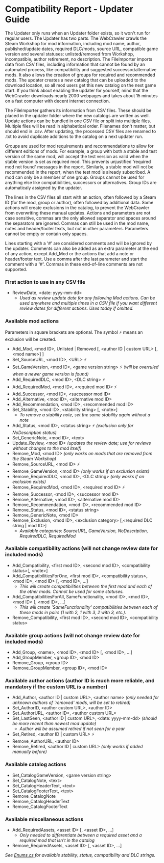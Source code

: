 # Compatibility Report - Updater Guide

The Updater only runs when an Updater folder exists, so it won't run for regular users. The Updater has two parts. The WebCrawler crawls the Steam Workshop for mod information, including mod name, author, published/update dates, required DLC/mods, source URL, compatible game version and several statuses: unlisted/removed from Workshop, incompatible, author retirement, no description. The FileImporter imports data from CSV files, including information that cannot be found by an automated process, like compatibility and suggested successor/alternative mods. It also allows the creation of groups for required and recommended mods. The updater creates a new catalog that can be uploaded to the download location, so all mod users get this new catalog on the next game start. If you think about enabling the updater for yourself, mind that the WebCrawler downloads nearly 2000 webpages and takes about 15 minutes on a fast computer with decent internet connection.

The FileImporter gathers its information from CSV files. These should be placed in the updater folder where the new catalogs are written as well. Update actions can be bundled in one CSV file or split into multiple files. Multiple files will be read in alphabetical order. Filenames don't matter, but should end in .csv. After updating, the processed CSV files are renamed to .txt to avoid duplicate additions to the catalog on a next updater run.

Groups are used for mod requirements and recommendations to allow for different editions of mods. For example, a group with both a stable and test version of the same mod, will accept the test version as valid when the stable version is set as required mod. This prevents unjustified 'required mod not found' messages in the report. Similarly, a stable mod will not be recommended in the report, when the test mod is already subscribed. A mod can only be a member of one group. Groups cannot be used for anything else like compatibilities, successors or alternatives. Group IDs are automaticaly assigned by the updater.

The lines in the CSV files all start with an action, often followed by a Steam ID (for the mod, group or author), often followed by additional data. Some actions will create exclusions in the catalog, to prevent the WebCrawler from overwriting these manual updates. Actions and parameters are not case sensitive, commas are the only allowed separator and spaces around the separators are ignored. Commas can still be used in the mod name, notes and header/footer texts, but not in other parameters. Parameters cannot be empty or contain only spaces.

Lines starting with a '#' are considered comments and will be ignored by the updater. Comments can also be added as an extra parameter at the end of any action, except Add_Mod or the actions that add a note or header/footer text. Use a comma after the last parameter and start the comment with a '#'. Commas in these end-of-line comments are not supported.

### First action to use in any CSV file
* ReviewDate, \<date: yyyy-mm-dd\> 
  * *Used as review update date for any following Mod actions. Can be used anywhere and multiple times in a CSV file if you want different review dates for different actions. Uses today if omitted.*

### Available mod actions
Parameters in square brackets are optional. The symbol :zap: means an exclusion will be created.
* Add_Mod, \<mod ID\>, Unlisted | Removed [, \<author ID | custom URL\> [, \<mod name\>] ]
* Set_SourceURL, \<mod ID\>, \<URL\> :zap:
* Set_GameVersion, \<mod ID\>, \<game version string\> :zap: *(will be overruled when a newer game version is found)*
* Add_RequiredDLC, \<mod ID\>, \<DLC string\> :zap:
* Add_RequiredMod, \<mod ID\>, \<required mod ID\> :zap:
* Add_Successor, \<mod ID\>, \<successor mod ID\>
* Add_Alternative, \<mod ID\>, \<alternative mod ID\>
* Add_Recommendation, \<mod ID\>, \<recommended mod ID\>
* Set_Stability, \<mod ID\>, \<stability string\> [, \<note\>]
  * *To remove a stability note, set the same stability again without a note*
* Add_Status, \<mod ID\>, \<status string\> :zap: *(exclusion only for NoDescription status)*
* Set_GenericNote, \<mod ID\>, \<text\>
* Update_Review, \<mod ID\> *(updates the review date; use for reviews without changes to the mod itself)*
* Remove_Mod, \<mod ID\> *(only works on mods that are removed from the Steam Workshop)*
* Remove_SourceURL, \<mod ID\> :zap:
* Remove_GameVersion, \<mod ID\> *(only works if an exclusion exists)*
* Remove_RequiredDLC, \<mod ID\>, \<DLC string\> *(only works if an exclusion exists)*
* Remove_RequiredMod, \<mod ID\>, \<required mod ID\> :zap:
* Remove_Successor, \<mod ID\>, \<successor mod ID\>
* Remove_Alternative, \<mod ID\>, \<alternative mod ID\>
* Remove_Recommendation, \<mod ID\>, \<recommended mod ID\>
* Remove_Status, \<mod ID\>, \<status string\>
* Remove_GenericNote, \<mod ID\>
* Remove_Exclusion, \<mod ID\>, \<exclusion category\> [,\<required DLC string | mod ID\>]
  * *Available categories: SourceURL, GameVersion, NoDescription, RequiredDLC, RequiredMod*

### Available compatibility actions (will not change review date for included mods)
* Add_Compatibility, \<first mod ID\>, \<second mod ID\>, \<compatibility status\>[, \<note\>]
* Add_CompatibilitiesForOne, \<first mod ID\>, \<compatibility status\>, \<mod ID\>, \<mod ID\> [, \<mod ID\>, ...]
  * *This will create compatibilities between the first mod and each of the other mods. Cannot be used for some statuses.*
* Add_CompatibilitiesForAll, SameFunctionality, \<mod ID\>, \<mod ID\>, \<mod ID\> [, \<mod ID\>, ...]
  * *This will create 'SameFunctionality' compatibilities between each of these mods in pairs (1 with 2, 1 with 3, 2 with 3, etc.).*
* Remove_Compatibility, \<first mod ID\>, \<second mod ID\>, \<compatibility status\>

### Available group actions (will not change review date for included mods)
* Add_Group, \<name\>, \<mod ID\>, \<mod ID\> [, \<mod ID\>, ...]
* Add_GroupMember, \<group ID\>, \<mod ID\>
* Remove_Group, \<group ID\>
* Remove_GroupMember, \<group ID\>, \<mod ID\>

### Available author actions (author ID is much more reliable, and mandatory if the custom URL is a number)
* Add_Author, \<author ID | custom URL\>, \<author name\> *(only needed for unknown authors of 'removed' mods, will be set to retired)*
* Set_AuthorID, \<author custom URL\>, \<author ID\>
* Set_AuthorURL, \<author ID\>, \<author custom URL\>
* Set_LastSeen, \<author ID | custom URL\>, \<date: yyyy-mm-dd\> *(should be more recent than newest mod update)*
  * *Author will be assumed retired if not seen for a year*
* Set_Retired, \<author ID | custom URL\> :zap:
* Remove_AuthorURL, \<author ID\>
* Remove_Retired, \<author ID | custom URL\> *(only works if added manually before)*

### Available catalog actions
* Set_CatalogGameVersion, \<game version string\>
* Set_CatalogNote, \<text\>
* Set_CatalogHeaderText, \<text\>
* Set_CatalogFooterText, \<text\>
* Remove_CatalogNote
* Remove_CatalogHeaderText
* Remove_CatalogFooterText

### Available miscellaneous actions
* Add_RequiredAssets, \<asset ID\> [, \<asset ID\>, ...]
  * *Only needed to differentiate between a required asset and a required mod that isn't in the catalog*
* Remove_RequiredAssets, \<asset ID\> [, \<asset ID\>, ...]


*See [Enums.cs](https://github.com/Finwickle/CompatibilityReport/blob/dev/CompatibilityReport/DataTypes/Enums.cs) for available stability, status, compatibility and DLC strings.*